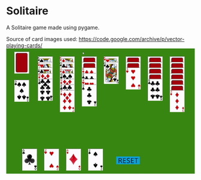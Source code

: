 # Solitaire

A Solitaire game made using pygame.

Source of card images used: https://code.google.com/archive/p/vector-playing-cards/
![solitaire](Solitaire.gif?raw=true)
